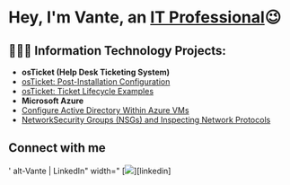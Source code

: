 <h1>Hey, I'm Vante, an <a href="https://www.linkedin.com/in/jovante-1009/">IT Professional</a>😉</h1>

<h2>👩🏾‍💻 Information Technology Projects:</h2>

- <b>osTicket (Help Desk Ticketing System)</b>
-  [osTicket: Post-Installation Configuration](https://github.com/vantekingconnects/post-install-config)
-  [osTicket: Ticket Lifecycle Examples](https://github.com/vantekingconnects/ticket-lifecycle)
-  <b>Microsoft Azure</b>
-  [Configure Active Directory Within Azure VMs](https://github.com/vantekingconnects/configure-ad)
-   [NetworkSecurity Groups (NSGs) and Inspecting Network Protocols](https://github.com/vantekingconnects/azure-network-protocols)

<h2>Connect with me</h2>
' alt-Vante | LinkedIn" width="
[<img align-"leftpx" src="https://cdn.jsdelivr.net/npm/simple-icons@v3/icons/linkedin.svg"/>][linkedin]

[linkedin]: https://linkedin.com/in/jovante-
